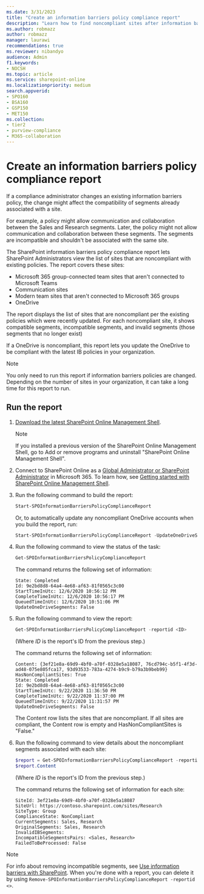 ```yaml
---
ms.date: 3/31/2023
title: "Create an information barriers policy compliance report"
description: "Learn how to find noncompliant sites after information barriers policies change."
ms.author: robmazz
author: robmazz
manager: laurawi
recommendations: true
ms.reviewer: nibandyo
audience: Admin
f1.keywords:
- NOCSH
ms.topic: article
ms.service: sharepoint-online
ms.localizationpriority: medium
search.appverid:
- SPO160
- BSA160
- GSP150
- MET150
ms.collection: 
- tier2
- purview-compliance
- M365-collaboration
---
```


# Create an information barriers policy compliance report

If a compliance administrator changes an existing information barriers policy, the change might affect the compatibility of segments already associated with a site.

For example, a policy might allow communication and collaboration between the Sales and Research segments. Later, the policy might not allow communication and collaboration between these segments. The segments are incompatible and shouldn't be associated with the same site.

The SharePoint information barriers policy compliance report lets SharePoint Administrators view the list of sites that are noncompliant with existing policies. The report covers these sites:

- Microsoft 365 group-connected team sites that aren't connected to Microsoft Teams
- Communication sites
- Modern team sites that aren't connected to Microsoft 365 groups
- OneDrive

The report displays the list of sites that are noncompliant per the existing policies which were recently updated. For each noncompliant site, it shows compatible segments, incompatible segments, and invalid segments (those segments that no longer exist)

If a OneDrive is noncompliant, this report lets you update the OneDrive to be compliant with the latest IB policies in your organization.

> [!NOTE]
> You only need to run this report if information barriers policies are changed. Depending on the number of sites in your organization, it can take a long time for this report to run.

## Run the report

1. [Download the latest SharePoint Online Management Shell](https://go.microsoft.com/fwlink/p/?LinkId=255251).

    > [!NOTE]
    > If you installed a previous version of the SharePoint Online Management Shell, go to Add or remove programs and uninstall "SharePoint Online Management Shell".  

2. Connect to SharePoint Online as a [Global Administrator or SharePoint Administrator](/sharepoint/sharepoint-admin-role) in Microsoft 365. To learn how, see [Getting started with SharePoint Online Management Shell](/powershell/sharepoint/sharepoint-online/connect-sharepoint-online).

3. Run the following command to build the report:

      ```PowerShell
      Start-SPOInformationBarriersPolicyComplianceReport
      ```

    Or, to automatically update any noncompliant OneDrive accounts when you build the report, run:

      ```PowerShell
      Start-SPOInformationBarriersPolicyComplianceReport -UpdateOneDriveSegments
      ```

4. Run the following command to view the status of the task:

      ```PowerShell
      Get-SPOInformationBarriersPolicyComplianceReport
      ```

    The command returns the following set of information:

    `State: Completed`<br>
    `Id: 9e2bd8d8-64a4-4e68-af63-81f0565c3c00`<br>
    `StartTimeInUtc: 12/6/2020 10:56:12 PM`<br>
    `CompleteTimeInUtc: 12/6/2020 10:56:17 PM`<br>
    `QueuedTimeInUtc: 12/6/2020 10:51:06 PM`<br>
    `UpdateOneDriveSegments: False`

5. Run the following command to view the report:

      ```PowerShell
      Get-SPOInformationBarriersPolicyComplianceReport -reportid <ID>
      ```

    (Where *ID* is the report's ID from the previous step.)

    The command returns the following set of information:

    `Content: {3ef21e8a-69d9-4bf0-a70f-0328e5a18087, 76cd794c-b5f1-4f3d-ad48-075e805fca17, 93d93533-783a-4274-b9c9-b79a3b9beb99}`<br>
    `HasNonCompliantSites: True`<br>
    `State: Completed`<br>
    `Id: 9e2bd8d8-64a4-4e68-af63-81f0565c3c00`<br>
    `StartTimeInUtc: 9/22/2020 11:36:50 PM`<br>
    `CompleteTimeInUtc: 9/22/2020 11:37:00 PM`<br>
    `QueuedTimeInUtc: 9/22/2020 11:31:57 PM`<br>
    `UpdateOneDriveSegments: False`

    The Content row lists the sites that are noncompliant. If all sites are compliant, the Content row is empty and HasNonCompliantSites is "False."

6. Run the following command to view details about the noncompliant segments associated with each site:

      ```PowerShell
      $report = Get-SPOInformationBarriersPolicyComplianceReport -reportid <ID> 
      $report.Content
      ```

    (Where *ID* is the report's ID from the previous step.)

    The command returns the following set of information for each site:

    `SiteId: 3ef21e8a-69d9-4bf0-a70f-0328e5a18087`<br>
    `SiteUrl: https://contoso.sharepoint.com/sites/Research`<br>
    `SiteType: Group`<br>
    `ComplianceState: NonCompliant`<br>
    `CurrentSegments: Sales, Research`<br>
    `OriginalSegments: Sales, Research`<br>
    `InvalidIBSegments:` <br>
    `IncompatibleSegmentsPairs: <Sales, Research>`<br>
    `FailedToBeProcessed: False`<br>

> [!NOTE]
> For info about removing incompatible segments, see [Use information barriers with SharePoint](information-barriers-sharepoint.md#2-use-sharepoint-powershell-to-view-and-manage-information-segments-on-a-site). When you're done with a report, you can delete it by using `Remove-SPOInformationBarriersPolicyComplianceReport -reportid <>`.

